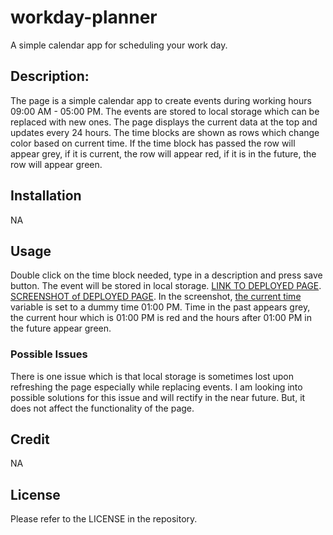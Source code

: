 # workday-planner

A simple calendar app for scheduling your work day.

## Description:

The page is a simple calendar app to create events during working hours 09:00 AM - 05:00 PM. The events are stored to local storage which can be replaced with new ones. The page displays the current data at the top and updates every 24 hours. The time blocks are shown as rows which change color based on current time. If the time block has passed the row will appear grey, if it is current, the row will appear red, if it is in the future, the row will appear green. 

## Installation

NA

## Usage

Double click on the time block needed, type in a description and press save button. The event will be stored in local storage. [LINK TO DEPLOYED PAGE](https://abdalla-diaai.github.io/workday-planner/). [SCREENSHOT of DEPLOYED PAGE](./images/dummy-time%20@%201%20PM.png). In the screenshot, [the current time](https://vscode.dev/github/abdalla-diaai/workday-planner/blob/main/starter/assets/script.js#L5-L6) variable is set to a dummy time 01:00 PM. Time in the past appears grey, the current hour which is 01:00 PM is red and the hours after 01:00 PM in the future appear green. 

### Possible Issues

There is one issue which is that local storage is sometimes lost upon refreshing the page especially while replacing events. I am looking into possible solutions for this issue and will rectify in the near future. But, it does not affect the functionality of the page. 

## Credit

NA

## License

Please refer to the LICENSE in the repository.
